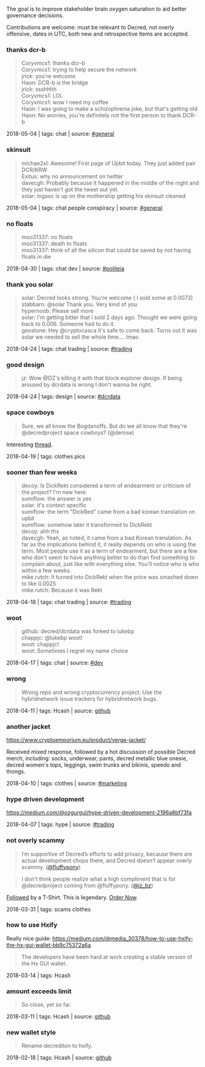 The goal is to improve stakeholder brain oxygen saturation to aid better governance decisions.

Contributions are welcome: must be relevant to Decred, not overly offensive, dates in UTC, both new and retrospective items are accepted.

### thanks dcr-b

> Coryvmcs1: thanks dcr-b  
> Coryvmcs1: trying to help secure the network  
> jrick: you're welcome  
> Haon: DCR-b is the bridge  
> jrick: ssshhhh  
> Coryvmcs1: LOL  
> Coryvmcs1: wow I need my coffee  
> Haon: I was going to make a schizophrenia joke, but that's getting old  
> Haon: No worries, you're definitely not the first person to thank DCR-b

2018-05-04 | tags: chat | source: [#general](https://decred.slack.com/archives/C0NRMDVMJ/p1525450137000487)

### skinsuit

> michae2xl: Awesome! First page of Upbit today. They just added pair DCR/KRW  
> Exitus: why no announcement on twitter  
> davecgh: Probably because it happened in the middle of the night and they just haven't got the tweet out yet.  
> solar: Ingsoc is up on the mothership getting his skinsuit cleaned

2018-05-04 | tags: chat people conspiracy | source: [#general](https://decred.slack.com/archives/C0NRMDVMJ/p1525435978000087)

### no floats

> moo31337: no floats  
> moo31337: death to floats  
> moo31337: think of all the silicon that could be saved by not having floats in die

2018-04-30 | tags: chat dev | source: [#politeia](https://decred.slack.com/archives/C88HEA7DK/p1525099594000711)

### thank you solar

> solar: Decred looks strong. You're welcome ( I sold some at 0.0073)  
> stabbarn: @solar Thank you. Very kind of you  
> hypernoob: Please sell more  
> solar: I'm getting bitter that I sold 2 days ago. Thought we were going back to 0.006. Someone had to do it.  
> geostone: Hey @cryptocasca it's safe to come back. Turns out it was solar we needed to sell the whole time.... lmao

2018-04-24 | tags: chat trading | source: [#trading](https://decred.slack.com/archives/C3PBR19L4/p1524574137000299)

### good design

> jz: Wow @DZ's killing it with that block explorer design. If being aroused by dcrdata is wrong I don't wanna be right.

2018-04-24 | tags: design | source: [#dcrdata](https://decred.slack.com/archives/C9FVB2ZU6/p1524506961000076)

### space cowboys

> Sure, we all know the Bogdanoffs. But do we all know that they're @decredproject space cowboys? (@derose)

Interesting [thread](https://twitter.com/derose/status/986974110113845249).

2018-04-19 | tags: clothes pics

### sooner than few weeks

> decoy: Is DickRekt considered a term of endearment or criticism of the project?  I'm new here.  
> sumiflow: the answer is yes  
> solar: it's context specific  
> sumiflow: the term "DickRed" came from a bad korean translation on upbit  
> sumiflow: somehow later it transformed to DickRekt  
> decoy: ahh thx  
> davecgh: Yeah, as noted, it came from a bad Korean translation.  As far as the implications behind it, it really depends on who is using the term.  Most people use it as a term of endearment, but there are a few who don't seem to have anything better to do than find something to complain about, just like with everything else.  You'll notice who is who within a few weeks.  
> mike.rutch: It turned into DickRekt when the price was smashed down to like 0.0025  
> mike.rutch: Because it was Rekt

2018-04-18 | tags: chat trading | source: [#trading](https://decred.slack.com/archives/C3PBR19L4/p1524020948000211)

### woot

> github: decred/dcrdata was forked to lukebp  
> chappjc: @lukebp woot!  
> woot: chappjc!  
> woot: Sometimes I regret my name choice

2018-04-17 | tags: chat | source: [#dev](https://decred.slack.com/archives/C3PV890MD/p1523927638000132)

### wrong

> Wrong repo and wrong cryptocurrency project. Use the hybridnetwork issue trackers for hybridnetwork bugs.

2018-04-11 | tags: Hcash | source: [github](https://github.com/decred/dcrd/issues/1165)

### another jacket

https://www.cryptoemporium.eu/product/verge-jacket/

Received mixed response, followed by a hot discussion of possible Decred merch, including: socks, underwear, pants, decred metallic blue onesie, decred women's tops, leggings, swim trunks and bikinis, speedo and thongs.

2018-04-10 | tags: clothes | source: [#marketing](https://decred.slack.com/archives/C5HPHMFQF/p1523376370000105)

### hype driven development

https://medium.com/@ozgurgul/hype-driven-development-2196a8bf73fa

2018-04-07 | tags: hype | source: [#trading](https://decred.slack.com/archives/C3PBR19L4/p1523136284000024)

### not overly scammy

> I’m supportive of Decred’s efforts to add privacy, because there are actual development chops there, and Decred doesn’t appear overly scammy. ([@fluffypony](https://twitter.com/fluffypony/status/979983827643838464))

> I don't think people realize what a high compliment that is for @decredproject coming from @fluffypony. ([@jz_bz](https://twitter.com/jz_bz/status/980158995003568129))

[Followed](https://twitter.com/cryptograffiti/status/980160633478901760) by a T-Shirt. This is legendary. [Order Now](https://cryptograffiti.com/collections/mens-shirts/products/not-overly-scammy?variant=12571550777386).

2018-03-31 | tags: scams clothes

### how to use Hxify

Really nice guide: https://medium.com/@media_30378/how-to-use-hxify-the-hx-gui-wallet-bb9c75372a6a

> The developers have been hard at work creating a stable version of the Hx GUI wallet.

2018-03-14 | tags: Hcash

### amount exceeds limit

> So close, yet so far.

2018-03-11 | tags: Hcash | source: [github](https://github.com/decred/testnetfaucet/issues/26)

### new wallet style

> Rename decrediton to hxify.

2018-02-18 | tags: Hcash | source: [github](https://github.com/decred/decrediton/pull/1177)
